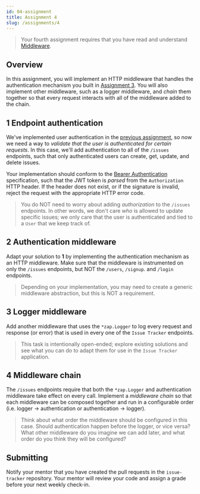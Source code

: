 ```yaml
---
id: 04-assignment
title: Assignment 4
slug: /assignments/4
---
```


> Your fourth assignment requires that you have read and understand
> [Middleware](./04-lesson.md).

## Overview

In this assignment, you will implement an HTTP middleware that handles
the authentication mechanism you built in [Assignment 3](./03-assignment.md).
You will also implement other middleware, such as a logger middleware, and
*chain* them together so that every request interacts with all of the
middleware added to the chain.

## 1 Endpoint authentication

We've implemented user authentication in the [previous assignment](./03-assignment.md),
so now we need a way to *validate that the user is authenticated for certain
requests*. In this case, we'll add authentication to all of the `/issues` endpoints,
such that only authenticated users can create, get, update, and delete issues.

Your implementation should conform to the [Bearer Authentication][1] specification,
such that the JWT token is *parsed* from the `Authorization` HTTP header. If the
header does not exist, or if the signature is invalid, reject the request with the
appropriate HTTP error code.

> You do NOT need to worry about adding *authorization* to the `/issues` endpoints.
> In other words, we don't care *who* is allowed to update specific issues; we only
> care that the user is authenticated and tied to a `User` that we keep track of.

  [1]: https://tools.ietf.org/html/rfc6750

## 2 Authentication middleware

Adapt your solution to **1** by implementing the authentication mechanism as an HTTP
middleware. Make sure that the middleware is instrumented on only the `/issues`
endpoints, but NOT the `/users`, `/signup`. and `/login` endpoints.

> Depending on your implementation, you may need to create a generic middleware abstraction,
> but this is NOT a requirement.

## 3 Logger middleware

Add another middleware that uses the `*zap.Logger` to log every request and response
(or error) that is used in every one of the `Issue Tracker` endpoints.

> This task is intentionally open-ended; explore existing solutions and see what you can
> do to adapt them for use in the `Issue Tracker` application.

## 4 Middleware chain

The `/issues` endpoints require that both the `*zap.Logger` and authentication middleware
take effect on every call. Implement a *middleware chain* so that each middleware can be
composed together and run in a configurable order (i.e. logger -> authentication or
authentication -> logger).

> Think about what order the middleware should be configured in this case. Should
> authentication happen before the logger, or vice versa? What other middleware do you
> imagine we can add later, and what order do you think they will be configured?

## Submitting

Notify your mentor that you have created the pull requests in the `issue-tracker`
repository. Your mentor will review your code and assign a grade before your next
weekly check-in.
